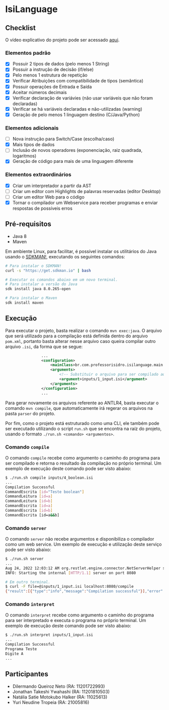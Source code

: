 # IsiLanguage

## Checklist

O vídeo explicativo do projeto pode ser acessado [aqui](https://youtu.be/MbHHzlaTEXE).

### Elementos padrão

- [x] Possuir 2 tipos de dados (pelo menos 1 String)  
- [x] Possuir a instrução de decisão (if/else)
- [x] Pelo menos 1 estrutura de repetição
- [x] Verificar Atribuições com compatibilidade de tipos (semântica)  
- [x] Possuir operações de Entrada e Saída
- [x] Aceitar números decimais  
- [x] Verificar declaração de variávies (não usar variáveis que não foram declaradas)
- [x] Verificar se há variáveis declaradas e não-utilizadas (warning)
- [x] Geração de pelo menos 1 linguagem destino (C/Java/Python)

### Elementos adicionais

- [ ] Nova instrução para Switch/Case (escolha/caso)
- [x] Mais tipos de dados
- [ ] Inclusão de novos operadores (exponenciação, raiz quadrada, logaritmos)
- [x] Geração de código para mais de uma linguagem diferente

### Elementos extraordinários

- [x] Criar um interpretador a partir da AST
- [ ] Criar um editor com Highlights de palavras reservadas (editor Desktop)
- [ ] Criar um editor Web para o código
- [x] Tornar o compilador um Webservice para receber programas e enviar respostas de possíveis erros

## Pré-requisitos

- Java 8
- Maven

Em ambiente Linux, para facilitar, é possível instalar os utilitários do Java usando o [SDKMAN!](https://sdkman.io/), executando os seguintes comandos:

```bash
# Para instalar o SDKMAN!
curl -s "https://get.sdkman.io" | bash

# Executar os comandos abaixo em um novo terminal.
# Para instalar a versão do Java
sdk install java 8.0.265-open

# Para instalar o Maven
sdk install maven
```

## Execução

Para executar o projeto, basta realizar o comando `mvn exec:java`. O arquivo que será utilizado para a compilação está definida dentro do arquivo `pom.xml`, portanto basta alterar nesse arquivo caso queira compilar outro arquivo `.isi`, da forma que se segue:

```xml
                ...
                <configuration>
                    <mainClass>br.com.professorisidro.isilanguage.main.MainClass</mainClass>
                    <arguments>
                        <!-- Substituir o arquivo para ser compilado aqui -->
                        <argument>inputs/1_input.isi</argument>
                    </arguments>
                </configuration>
                ...
```

Para gerar novamente os arquivos referente ao ANTLR4, basta executar o comando `mvn compile`, que automaticamente irá regerar os arquivos na pasta `parser` do projeto.

Por fim, como o projeto está estruturado como uma CLI, ele também pode ser executado utilizando o script `run.sh` que se encontra na raíz do projeto, usando o formato `./run.sh <comando> <argumentos>`.

### Comando `compile`

O comando `compile` recebe como argumento o caminho do programa para ser compilado e retorna o resultado da compilação no próprio terminal. Um exemplo de execução deste comando pode ser visto abaixo:

```bash
$ ./run.sh compile inputs/4_boolean.isi 
...
Compilation Successful
CommandEscrita [id="Teste boolean"]
CommandLeitura [id=a]
CommandLeitura [id=b]
CommandEscrita [id=a]
CommandEscrita [id=b]
CommandEscrita [id=a&&b]
```

### Comando `server`

O comando `server` não recebe argumentos e disponibiliza o compilador como um web service. Um exemplo de execução e utilização deste serviço pode ser visto abaixo:

```bash
$ ./run.sh server
...
Aug 24, 2022 12:03:12 AM org.restlet.engine.connector.NetServerHelper start
INFO: Starting the internal [HTTP/1.1] server on port 8080

# Em outro terminal.
$ curl -F file=@inputs/1_input.isi localhost:8080/compile
{"result":[{"type":"info","message":"Compilation successful"}],"error":null}
```

### Comando `interpret`

O comando `interpret` recebe como argumento o caminho do programa para ser interpretado e executa o programa no próprio terminal. Um exemplo de execução deste comando pode ser visto abaixo:

```bash
$ ./run.sh interpret inputs/1_input.isi 
...
Compilation Successful
Programa Teste
Digite A
...
```

## Participantes

- Dilermando Queiroz Neto (RA: 11201722993)
- Jonathan Takeshi Ywahashi (RA: 11201810503)
- Natália Satie Motokubo Halker (RA: 11025613)
- Yuri Neudine Tropeia (RA: 21005816)
